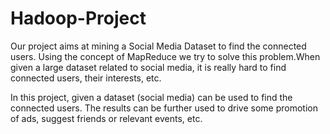 # Hadoop-Project
Our project aims at mining a Social Media Dataset to find the connected users. Using the concept of MapReduce we try to solve this problem.When given a large dataset related to social media, it is really hard to find connected users, their interests, etc.
 
In this project, given a dataset (social media) can be used to find the connected users. The results can be further used to drive some promotion of ads, suggest friends or relevant events, etc.
